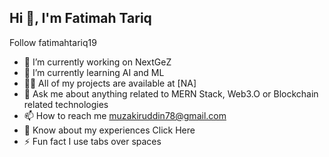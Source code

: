 ## Hi 👋, I'm Fatimah Tariq

Follow fatimahtariq19

- 🔭 I’m currently working on NextGeZ
- 👯 I’m currently learning AI and ML
- 👨‍💻 All of my projects are available at [NA]
- 💬 Ask me about anything related to MERN Stack, Web3.O or Blockchain related technologies
- 📫 How to reach me muzakiruddin78@gmail.com
- 📄 Know about my experiences Click Here
- ⚡ Fun fact I use tabs over spaces

